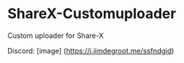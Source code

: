# ShareX-Customuploader
Custom uploader for Share-X

Discord:
[image]
(https://i.jimdegroot.me/ssfndgid)
